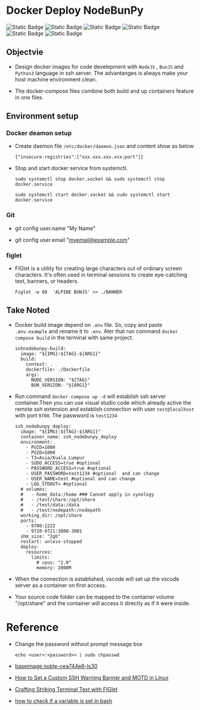 # Docker Deploy NodeBunPy

![Static Badge](https://img.shields.io/badge/License-Mulan_PSL_v2-_)
![Static Badge](https://img.shields.io/badge/NodeJS-V20_.19_.0-_)
![Static Badge](https://img.shields.io/badge/BunJS-V1_.2_.9-_)
![Static Badge](https://img.shields.io/badge/ElectronJS-V34_.2_.0-_)
![Static Badge](https://img.shields.io/badge/Python3-Latest-__?style=flat)
![Static Badge](https://img.shields.io/badge/OS-Ubuntu_24-_?style=flat)

## Objectvie

- Design docker images for code develepment with `NodeJS` , `BunJS` and `Python3` language in ssh server. The advantanges is always make your host machine environment clean.

- The docker-compose files combine both build and up containers feature in one files.

## Environment setup

### Docker deamon setup

- Create daemon file `/etc/docker/daemon.json` and content show as below
  ```
  {"insecure-registries":["xxx.xxx.xxx.xxx:port"]}
  ```
- Stop and start docker service from systemctl.

  ```
  sudo systemctl stop docker.socket && sudo systemctl stop docker.service

  sudo systemctl start docker.socket && sudo systemctl start docker.service
  ```

### Git

- git config user.name "My Name"

- git config user.email "myemail@example.com"

### figlet

- FIGlet is a utility for creating large characters out of ordinary screen characters. It's often used in terminal sessions to create eye-catching text, banners, or headers.

  ```
  Figlet -w 60  'ALPINE BUNJS' >> ./BANNER
  ```

## Take Noted

- Docker build image depend on `.env` file. So, copy and paste `.env.example` and rename it to `.env`. Ater that run command `docker compose build` in the terminal with same project.
  ```
  sshnodebunpy-build:
    image: "${IMG}:${TAG}-${ARG1}"
    build:
      context: .
      dockerfile: ./Dockerfile
      args:
        NODE_VERSION: "${TAG}"
        BUN_VERSION: "${ARG1}"
  ```
- Run command `docker compose up -d` will establish ssh server container.Then you can use visual studio code which already active the remote ssh extension and establish connection with user `test@localhost` with port `9700`. The paswword is `test1234`

  ```
  ssh_nodebunpy_deploy:
    image: "${IMG}:${TAG}-${ARG1}"
    container_name: ssh_nodebunpy_deploy
    environment:
      - PUID=1000
      - PGID=1000
      - TZ=Asia/Kuala_Lumpur
      - SUDO_ACCESS=true #optional
      - PASSWORD_ACCESS=true #optional
      - USER_PASSWORD=test1234 #optional  and can change
      - USER_NAME=test #optional and can change
      - LOG_STDOUT= #optional
    # volumes:
    #   - home_data:/home ### Cannot apply in synology
    #   - /test/share:/opt/share
    #   - /test/data:/data
    #   - /test/nodepath:/nodepath
    working_dir: /opt/share
    ports:
      - 9700:2222
      - 9720-9721:3000-3001
    shm_size: "2gb"
    restart: unless-stopped
    deploy:
      resources:
        limits:
          # cpus: "2.0"
          memory: 2000M
  ```

- When the connection is established, vscode will set up the vscode server as a container on first access.
- Your source code folder can be mapped to the container volume "/opt/share" and the container will access it directly as if it were inside.

# Reference

- Change the password without prompt message box

  ```
  echo <user>:<password>> | sudo chpasswd
  ```

- [baseimage noble-cea744e8-ls30](https://github.com/linuxserver/docker-baseimage-ubuntu/releases/tag/noble-cea744e8-ls30)

- [How to Set a Custom SSH Warning Banner and MOTD in Linux](https://www.tecmint.com/ssh-warning-banner-linux/)
- [Crafting Striking Terminal Text with FIGlet](https://labex.io/tutorials/linux-crafting-striking-terminal-text-with-figlet-272383)

- [how to check if a variable is set in bash](https://stackoverflow.com/questions/3601515/how-to-check-if-a-variable-is-set-in-bash)
